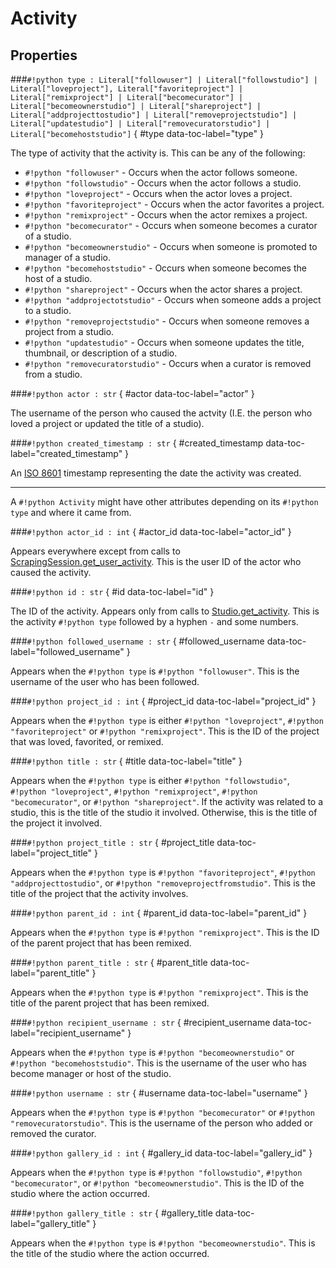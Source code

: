 # **Activity**

## Properties

###`#!python type : Literal["followuser"] | Literal["followstudio"] | Literal["loveproject"], Literal["favoriteproject"] | Literal["remixproject"] | Literal["becomecurator"] | Literal["becomeownerstudio"] | Literal["shareproject"] | Literal["addprojecttostudio"] | Literal["removeprojectstudio"] | Literal["updatestudio"] | Literal["removecuratorstudio"] | Literal["becomehoststudio"]` { #type data-toc-label="type" }

The type of activity that the activity is. This can be any of the following:

- `#!python "followuser"` - Occurs when the actor follows someone.
- `#!python "followstudio"` - Occurs when the actor follows a studio.
- `#!python "loveproject"` - Occurs when the actor loves a project.
- `#!python "favoriteproject"` - Occurs when the actor favorites a project.
- `#!python "remixproject"` - Occurs when the actor remixes a project.
- `#!python "becomecurator"` - Occurs when someone becomes a curator of a studio.
- `#!python "becomeownerstudio"` - Occurs when someone is promoted to manager of a studio.
- `#!python "becomehoststudio"` - Occurs when someone becomes the host of a studio.
- `#!python "shareproject"` - Occurs when the actor shares a project.
- `#!python "addprojectotstudio"` - Occurs when someone adds a project to a studio.
- `#!python "removeprojectstudio"` - Occurs when someone removes a project from a studio.
- `#!python "updatestudio"` - Occurs when someone updates the title, thumbnail, or description of a studio.
- `#!python "removecuratorstudio"` - Occurs when a curator is removed from a studio.

###`#!python actor : str` { #actor data-toc-label="actor" }

The username of the person who caused the actvity (I.E. the person who loved a project or updated the title of a studio).

###`#!python created_timestamp : str` { #created_timestamp data-toc-label="created_timestamp" }

An [ISO 8601](https://en.wikipedia.org/wiki/ISO_8601) timestamp representing the date the activity was created.

---

A `#!python Activity` might have other attributes depending on its `#!python type` and where it came from.

###`#!python actor_id : int` { #actor_id data-toc-label="actor_id" }

Appears everywhere except from calls to [ScrapingSession.get_user_activity](../ScrapingSession#get_user_activity). This is the user ID of the actor who caused the activity.

###`#!python id : str` { #id data-toc-label="id" }

The ID of the activity. Appears only from calls to [Studio.get_activity](../Studio#get_activity). This is the activity `#!python type` followed by a hyphen `-` and some numbers.

###`#!python followed_username : str` { #followed_username data-toc-label="followed_username" }

Appears when the `#!python type` is `#!python "followuser"`. This is the username of the user who has been followed.

###`#!python project_id : int` { #project_id data-toc-label="project_id" }

Appears when the `#!python type` is either `#!python "loveproject"`, `#!python "favoriteproject"` or `#!python "remixproject"`. This is the ID of the project that was loved, favorited, or remixed.

###`#!python title : str` { #title data-toc-label="title" }

Appears when the `#!python type` is either `#!python "followstudio"`, `#!python "loveproject"`, `#!python "remixproject"`, `#!python "becomecurator"`, or `#!python "shareproject"`. If the activity was related to a studio, this is the title of the studio it involved. Otherwise, this is the title of the project it involved.

###`#!python project_title : str` { #project_title data-toc-label="project_title" }

Appears when the `#!python type` is `#!python "favoriteproject"`, `#!python "addprojecttostudio"`, or `#!python "removeprojectfromstudio"`. This is the title of the project that the activity involves.

###`#!python parent_id : int` { #parent_id data-toc-label="parent_id" }

Appears when the `#!python type` is `#!python "remixproject"`. This is the ID of the parent project that has been remixed.

###`#!python parent_title : str` { #parent_title data-toc-label="parent_title" }

Appears when the `#!python type` is `#!python "remixproject"`. This is the title of the parent project that has been remixed.

###`#!python recipient_username : str` { #recipient_username data-toc-label="recipient_username" }

Appears when the `#!python type` is `#!python "becomeownerstudio"` or `#!python "becomehoststudio"`. This is the username of the user who has become manager or host of the studio.

###`#!python username : str` { #username data-toc-label="username" }

Appears when the `#!python type` is `#!python "becomecurator"` or `#!python "removecuratorstudio"`. This is the username of the person who added or removed the curator.

###`#!python gallery_id : int` { #gallery_id data-toc-label="gallery_id" }

Appears when the `#!python type` is `#!python "followstudio"`, `#!python "becomecurator"`, or `#!python "becomeownerstudio"`. This is the ID of the studio where the action occurred.

###`#!python gallery_title : str` { #gallery_title data-toc-label="gallery_title" }

Appears when the `#!python type` is `#!python "becomeownerstudio"`. This is the title of the studio where the action occurred.
